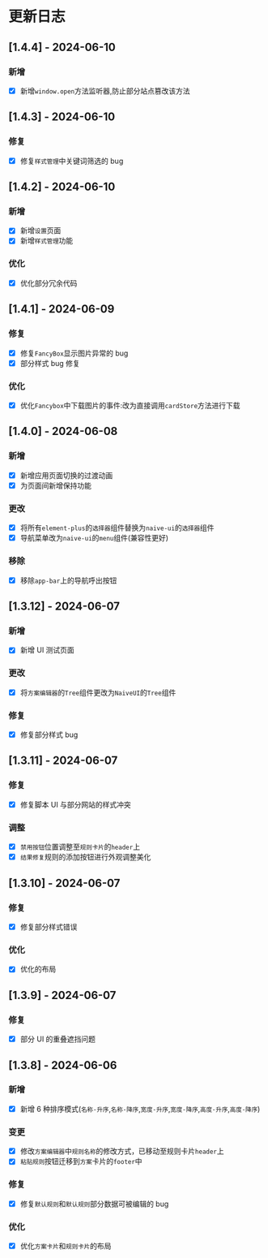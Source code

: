 # 更新日志

## [1.4.4] - 2024-06-10

### 新增

- [x] 新增`window.open`方法监听器,防止部分站点篡改该方法

## [1.4.3] - 2024-06-10

### 修复

- [x] 修复`样式管理`中关键词筛选的 bug

## [1.4.2] - 2024-06-10

### 新增

- [x] 新增`设置`页面
- [x] 新增`样式管理`功能

### 优化

- [x] 优化部分冗余代码

## [1.4.1] - 2024-06-09

### 修复

- [x] 修复`FancyBox`显示图片异常的 bug
- [x] 部分样式 bug 修复

### 优化

- [x] 优化`Fancybox`中下载图片的事件:改为直接调用`cardStore`方法进行下载

## [1.4.0] - 2024-06-08

### 新增

- [x] 新增应用页面切换的过渡动画
- [x] 为页面间新增保持功能

### 更改

- [x] 将所有`element-plus`的`选择器`组件替换为`naive-ui`的`选择器`组件
- [x] 导航菜单改为`naive-ui`的`menu`组件(兼容性更好)

### 移除

- [x] 移除`app-bar`上的导航呼出按钮

## [1.3.12] - 2024-06-07

### 新增

- [x] 新增 UI 测试页面

### 更改

- [x] 将`方案编辑器`的`Tree`组件更改为`NaiveUI`的`Tree`组件

### 修复

- [x] 修复部分样式 bug

## [1.3.11] - 2024-06-07

### 修复

- [x] 修复脚本 UI 与部分网站的样式冲突

### 调整

- [x] `禁用按钮`位置调整至`规则卡片`的`header`上
- [x] `结果修复`规则的添加按钮进行外观调整美化

## [1.3.10] - 2024-06-07

### 修复

- [x] 修复部分样式错误

### 优化

- [x] 优化的布局

## [1.3.9] - 2024-06-07

### 修复

- [x] 部分 UI 的重叠遮挡问题

## [1.3.8] - 2024-06-06

### 新增

- [x] 新增 6 种排序模式(`名称-升序`,`名称-降序`,`宽度-升序`,`宽度-降序`,`高度-升序`,`高度-降序`)

### 变更

- [x] 修改`方案编辑器`中`规则名称`的修改方式，已移动至规则卡片`header`上
- [x] `粘贴规则`按钮迁移到`方案`卡片的`footer`中

### 修复

- [x] 修复`默认规则`和`默认规则`部分数据可被编辑的 bug

### 优化

- [x] 优化`方案卡片`和`规则卡片`的布局
